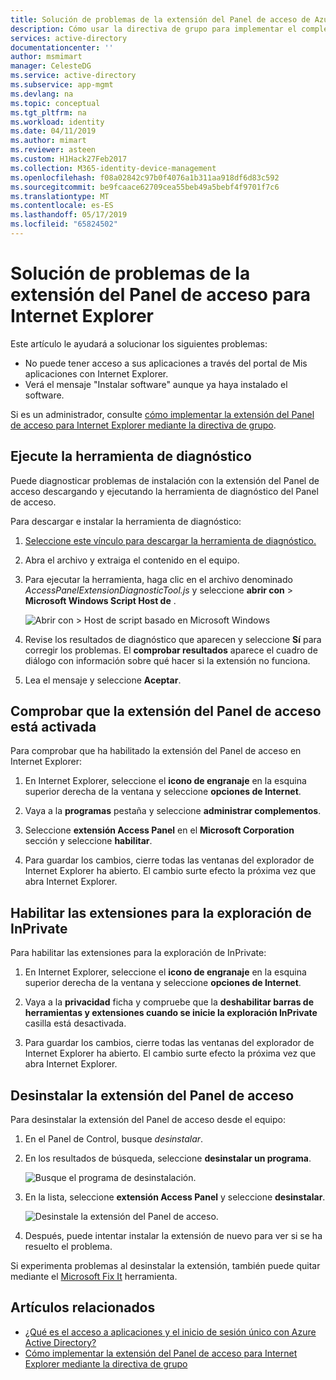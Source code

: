 ```yaml
---
title: Solución de problemas de la extensión del Panel de acceso de Azure para Internet Explorer | Microsoft Docs
description: Cómo usar la directiva de grupo para implementar el complemento de Internet Explorer para el portal de Mis aplicaciones.
services: active-directory
documentationcenter: ''
author: msmimart
manager: CelesteDG
ms.service: active-directory
ms.subservice: app-mgmt
ms.devlang: na
ms.topic: conceptual
ms.tgt_pltfrm: na
ms.workload: identity
ms.date: 04/11/2019
ms.author: mimart
ms.reviewer: asteen
ms.custom: H1Hack27Feb2017
ms.collection: M365-identity-device-management
ms.openlocfilehash: f08a02842c97b0f4076a1b311aa918df6d83c592
ms.sourcegitcommit: be9fcaace62709cea55beb49a5bebf4f9701f7c6
ms.translationtype: MT
ms.contentlocale: es-ES
ms.lasthandoff: 05/17/2019
ms.locfileid: "65824502"
---
```

# <a name="troubleshoot-the-access-panel-extension-for-internet-explorer"></a>Solución de problemas de la extensión del Panel de acceso para Internet Explorer

Este artículo le ayudará a solucionar los siguientes problemas:

* No puede tener acceso a sus aplicaciones a través del portal de Mis aplicaciones con Internet Explorer.
* Verá el mensaje "Instalar software" aunque ya haya instalado el software.

Si es un administrador, consulte [cómo implementar la extensión del Panel de acceso para Internet Explorer mediante la directiva de grupo](deploy-access-panel-browser-extension.md).

## <a name="run-the-diagnostic-tool"></a>Ejecute la herramienta de diagnóstico

Puede diagnosticar problemas de instalación con la extensión del Panel de acceso descargando y ejecutando la herramienta de diagnóstico del Panel de acceso. 

Para descargar e instalar la herramienta de diagnóstico:

1. [Seleccione este vínculo para descargar la herramienta de diagnóstico.](https://account.activedirectory.windowsazure.com/applications/AccessPanelExtensionDiagnosticTool/AccessPanelExtensionDiagnosticTool.zip)

2. Abra el archivo y extraiga el contenido en el equipo.
   
3. Para ejecutar la herramienta, haga clic en el archivo denominado *AccessPanelExtensionDiagnosticTool.js* y seleccione **abrir con** > **Microsoft Windows Script Host de** .
   
    ![Abrir con > Host de script basado en Microsoft Windows](./media/manage-access-panel-browser-extension/open-access-panel-extension-diagnostic-tool.png)

4. Revise los resultados de diagnóstico que aparecen y seleccione **Sí** para corregir los problemas. El **comprobar resultados** aparece el cuadro de diálogo con información sobre qué hacer si la extensión no funciona.  

5. Lea el mensaje y seleccione **Aceptar**.

## <a name="check-that-the-access-panel-extension-is-enabled"></a>Comprobar que la extensión del Panel de acceso está activada

Para comprobar que ha habilitado la extensión del Panel de acceso en Internet Explorer:

1. En Internet Explorer, seleccione el **icono de engranaje** en la esquina superior derecha de la ventana y seleccione **opciones de Internet**.
   
2. Vaya a la **programas** pestaña y seleccione **administrar complementos**.
   
3. Seleccione **extensión Access Panel** en el **Microsoft Corporation** sección y seleccione **habilitar**.
   
4. Para guardar los cambios, cierre todas las ventanas del explorador de Internet Explorer ha abierto. El cambio surte efecto la próxima vez que abra Internet Explorer.

## <a name="enable-extensions-for-inprivate-browsing"></a>Habilitar las extensiones para la exploración de InPrivate

Para habilitar las extensiones para la exploración de InPrivate:

1. En Internet Explorer, seleccione el **icono de engranaje** en la esquina superior derecha de la ventana y seleccione **opciones de Internet**.
   
2. Vaya a la **privacidad** ficha y compruebe que la **deshabilitar barras de herramientas y extensiones cuando se inicie la exploración InPrivate** casilla está desactivada.
   
3.  Para guardar los cambios, cierre todas las ventanas del explorador de Internet Explorer ha abierto. El cambio surte efecto la próxima vez que abra Internet Explorer.

## <a name="uninstall-the-access-panel-extension"></a>Desinstalar la extensión del Panel de acceso

Para desinstalar la extensión del Panel de acceso desde el equipo:

1. En el Panel de Control, busque *desinstalar*. 

2. En los resultados de búsqueda, seleccione **desinstalar un programa**.
   
    ![Busque el programa de desinstalación.](./media/manage-access-panel-browser-extension/uninstall-program-control-panel.png)

3. En la lista, seleccione **extensión Access Panel** y seleccione **desinstalar**.

    ![Desinstale la extensión del Panel de acceso.](./media/manage-access-panel-browser-extension/uninstall-access-panel-extension.png)
   
4. Después, puede intentar instalar la extensión de nuevo para ver si se ha resuelto el problema.

Si experimenta problemas al desinstalar la extensión, también puede quitar mediante el [Microsoft Fix It](https://go.microsoft.com/?linkid=9779673) herramienta.

## <a name="related-articles"></a>Artículos relacionados
* [¿Qué es el acceso a aplicaciones y el inicio de sesión único con Azure Active Directory?](what-is-single-sign-on.md)
* [Cómo implementar la extensión del Panel de acceso para Internet Explorer mediante la directiva de grupo](deploy-access-panel-browser-extension.md)

